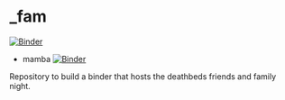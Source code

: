 # _fam

[![Binder](https://mybinder.org/badge_logo.svg)](https://mybinder.org/v2/gh/deathbeds/_fam/07-11-2020?urlpath=lab)

- mamba [![Binder](https://mybinder.org/badge_logo.svg)](https://mybinder.org/v2/gh/deathbeds/_fam/07-11-2020-ft-mamba?urlpath=lab/tree/environment.yml)


Repository to build a binder that hosts the deathbeds friends and family night.

